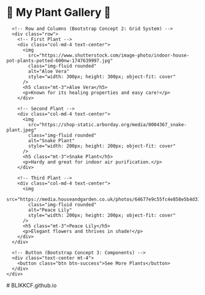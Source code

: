 <!DOCTYPE html>
<html lang="en">
  <head>
    <meta charset="UTF-8" />
    <title>Plant Gallery</title>
    <!-- Bootstrap CSS link -->
    <link
      href="https://cdn.jsdelivr.net/npm/bootstrap@5.3.0/dist/css/bootstrap.min.css"
      rel="stylesheet"
    />
  </head>
  <body>
    <!-- Container (Bootstrap Concept 1: Layout using Container) -->
    <div class="container my-5">
      <h1 class="text-center mb-4">🌱 My Plant Gallery 🌱</h1>

      <!-- Row and Columns (Bootstrap Concept 2: Grid System) -->
      <div class="row">
        <!-- First Plant -->
        <div class="col-md-4 text-center">
          <img
            src="https://www.shutterstock.com/image-photo/indoor-house-pot-plants-potted-600nw-1747639997.jpg"
            class="img-fluid rounded"
            alt="Aloe Vera"
            style="width: 300px; height: 300px; object-fit: cover"
          />
          <h5 class="mt-3">Aloe Vera</h5>
          <p>Known for its healing properties and easy care!</p>
        </div>

        <!-- Second Plant -->
        <div class="col-md-4 text-center">
          <img
            src="https://shop-static.arborday.org/media/0004367_snake-plant.jpeg"
            class="img-fluid rounded"
            alt="Snake Plant"
            style="width: 200px; height: 200px; object-fit: cover"
          />
          <h5 class="mt-3">Snake Plant</h5>
          <p>Hardy and great for indoor air purification.</p>
        </div>

        <!-- Third Plant -->
        <div class="col-md-4 text-center">
          <img
            src="https://media.houseandgarden.co.uk/photos/64677e9c55fc4e858e5b4d31/master/w_1600%2Cc_limit/492766473"
            class="img-fluid rounded"
            alt="Peace Lily"
            style="width: 200px; height: 200px; object-fit: cover"
          />
          <h5 class="mt-3">Peace Lily</h5>
          <p>Elegant flowers and thrives in shade!</p>
        </div>
      </div>

      <!-- Button (Bootstrap Concept 3: Components) -->
      <div class="text-center mt-4">
        <button class="btn btn-success">See More Plants</button>
      </div>
    </div>
  </body>
</html># BLIKKCF.github.io
